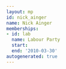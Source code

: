 ```yaml
---
layout: mp
id: nick_ainger
name: Nick Ainger
memberships:
- id: lab
  name: Labour Party
  start: 
  end: '2010-03-30'
autogenerated: true
---
```

